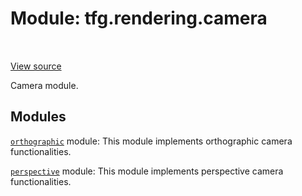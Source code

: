 <div itemscope itemtype="http://developers.google.com/ReferenceObject">
<meta itemprop="name" content="tfg.rendering.camera" />
<meta itemprop="path" content="Stable" />
</div>

# Module: tfg.rendering.camera

<table class="tfo-notebook-buttons tfo-api" align="left">
</table>

<a target="_blank" href="https://github.com/tensorflow/graphics/blob/master/tensorflow_graphics/rendering/camera/__init__.py">View
source</a>

Camera module.

<!-- Placeholder for "Used in" -->


## Modules

[`orthographic`](../../tfg/rendering/camera/orthographic.md) module: This module implements orthographic camera functionalities.

[`perspective`](../../tfg/rendering/camera/perspective.md) module: This module implements perspective camera functionalities.

